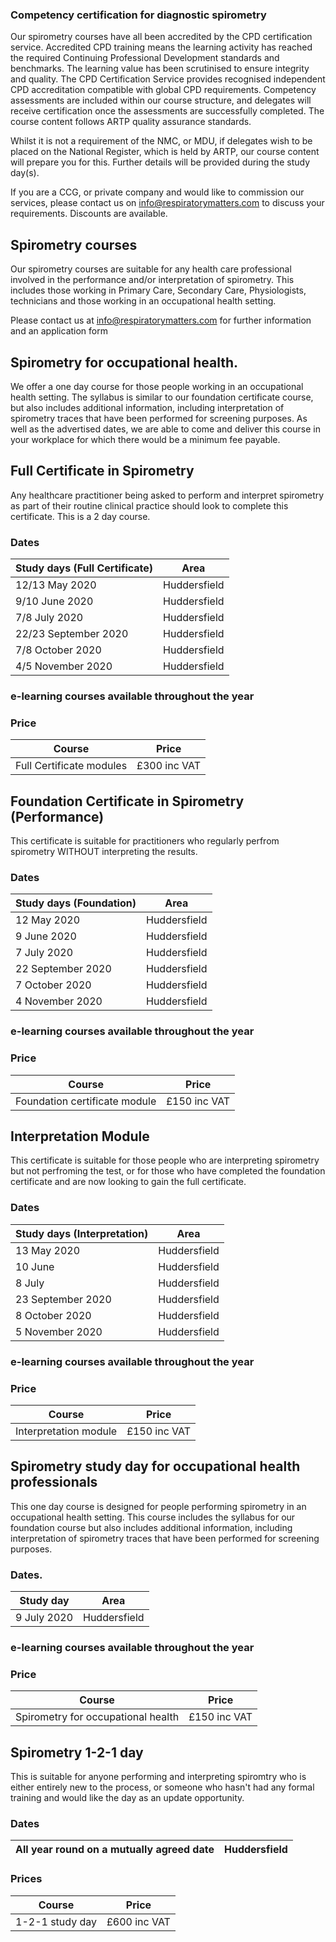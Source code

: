 ### Competency certification for diagnostic spirometry

Our spirometry courses have all been accredited by the CPD certification service. Accredited CPD training means the learning activity has reached the required Continuing Professional Development standards and benchmarks. The learning value has been scrutinised to ensure integrity and quality. The CPD Certification Service provides recognised independent CPD accreditation compatible with global CPD requirements. Competency assessments are included within our course structure, and delegates will receive certification once the assessments are successfully completed. The course content follows ARTP quality assurance standards.

Whilst it is not a requirement of the NMC, or MDU, if delegates wish to be placed on the National Register, which is held by ARTP, our course content will prepare you for this. Further details will be provided during the study day(s).

If you are a CCG, or private company and would like to commission our services, please contact us on info@respiratorymatters.com to discuss your requirements. Discounts are available.


## Spirometry courses
 
Our spirometry courses are suitable for any health care professional involved in the performance and/or interpretation of spirometry. This includes those working in Primary Care, Secondary Care, Physiologists, technicians and those working in an occupational health setting.  

Please contact us at info@respiratorymatters.com for further information and an application form

## Spirometry for occupational health.

We offer a one day course for those people working in an occupational health setting. The syllabus is similar to our foundation certificate course, but also includes additional information, including interpretation of spirometry traces that have been performed for screening purposes. As well as the advertised dates, we are able to come and deliver this course in your workplace for which there would be a minimum fee payable.

## Full Certificate in Spirometry

Any healthcare practitioner being asked to perform and interpret spirometry as part of their routine clinical practice should look to complete this certificate. This is a 2 day course.

### Dates

| Study days (Full Certificate)  | Area         |
|--------------------------------|--------------|
|12/13 May 2020                  | Huddersfield |
|9/10 June 2020                  | Huddersfield |
|7/8 July 2020                   | Huddersfield |
|22/23 September 2020            | Huddersfield |
|7/8 October 2020                | Huddersfield |
|4/5 November 2020               | Huddersfield |

### e-learning courses available throughout the year

### Price

| Course                                  | Price        |    
|-----------------------------------------|------------- |
|  Full Certificate modules               |£300 inc VAT  | 


## Foundation Certificate in Spirometry (Performance)

This certificate is suitable for practitioners who regularly perfrom spirometry WITHOUT interpreting the results. 

### Dates

| Study days (Foundation)  | Area         |               
|--------------------------|--------------|
|12 May 2020               | Huddersfield |
|9 June 2020               | Huddersfield |
|7 July 2020               | Huddersfield |
|22 September 2020         | Huddersfield |
|7 October 2020            | Huddersfield |
|4 November 2020           | Huddersfield |

### e-learning courses available throughout the year

### Price

| Course                                     | Price          | 
|--------------------------------------------|----------------|
| Foundation certificate module              | £150 inc VAT   |


## Interpretation Module

This certificate is suitable for those people who are interpreting spirometry but not perfroming the test, or for those who have completed the foundation certificate and are now looking to gain the full certificate.

### Dates

| Study days (Interpretation) | Area         |
|-----------------------------|--------------|
|13 May 2020                  | Huddersfield |
|10 June                      | Huddersfield |
|8 July                       | Huddersfield |
|23 September 2020            | Huddersfield |
|8 October 2020               | Huddersfield |
|5 November 2020              | Huddersfield |

### e-learning courses available throughout the year

### Price

| Course                                     | Price          | 
|--------------------------------------------|----------------|
| Interpretation module                      | £150 inc VAT   |


## Spirometry study day for occupational health professionals

This one day course is designed for people performing spirometry in an occupational health setting. This course includes the syllabus for our foundation course but also includes additional information, including interpretation of spirometry traces that have been performed for screening purposes.  

### Dates. 

| Study day                | Area         |
|--------------------------|--------------|
|9 July 2020               | Huddersfield |

### e-learning courses available throughout the year

### Price

| Course                            | Price          |
|-----------------------------------|----------------|
| Spirometry for occupational health| £150 inc VAT   |
 
## Spirometry 1-2-1 day

This is suitable for anyone performing and interpreting spiromtry who is either entirely new to the process, or someone who hasn't had any formal training and would like the day as an update opportunity.

### Dates

| All year round on a mutually agreed date| Huddersfield |
|-----------------------------------------|--------------|

### Prices

| Course                                     | Price          | 
|--------------------------------------------|----------------|
| 1-2-1 study day                            | £600 inc VAT   |
